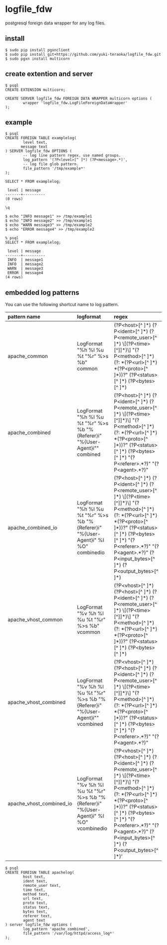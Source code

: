 logfile_fdw
==================================

postgresql foreign data wrapper for any log files.

install
---------------------

    $ sudo pip install pgxnclient
    $ sudo pip install git+https://github.com/yuki-teraoka/logfile_fdw.git
    $ sudo pgxn install multicorn


create extention and server
---------------------

    $ psql
    CREATE EXTENSION multicorn;
    
    CREATE SERVER logfile_fdw FOREIGN DATA WRAPPER multicorn options (
            wrapper 'logfile_fdw.LogFileForeignDataWrapper'
    );


example
---------------------

    $ psql
    CREATE FOREIGN TABLE examplelog(
            level text,
           message text
    ) SERVER logfile_fdw OPTIONS (
            -- log line pattern regex. use named groups.
            log_pattern '(?P<level>[^ ]*) (?P<message>.*)',
            -- log file glob pattern. 
            file_pattern '/tmp/example*'
    );
    
    SELECT * FROM examplelog;
    
     level | message
    -------+----------
    (0 rows)
    
    \q

    $ echo "INFO message1" >> /tmp/example1
    $ echo "INFO message2" >> /tmp/example1
    $ echo "WARN message3" >> /tmp/example2
    $ echo "ERROR message4" >> /tmp/example2

    % psql
    SELECT * FROM examplelog;
    
     level | message
    -------+----------
     INFO  | message1
     INFO  | message2
     WARN  | message3
     ERROR | message4
    (4 rows)


embedded log patterns
---------------------

You can use the following shortcut name to log pattern.

| pattern name              | logformat   | regex       |
|:--------------------------|:------------|:------------|
| apache_common             | LogFormat "%h %l %u %t \"%r\" %\>s %b" common                                                  | (?P\<host\>[^ ]\*) (?P\<ident\>[^ ]\*) (?P\<remote_user\>[^ ]\*) \\[(?P\<time\>[^]]\*)\\] "(?P\<method\>[^ ]\*)(?: \*(?P\<url\>[^ ]\*) \*(?P\<proto\>[^ ]\*))?" (?P\<status\>[^ ]\*) (?P\<bytes\>[^ ]\*) |
| apache_combined           | LogFormat "%h %l %u %t \"%r\" %\>s %b \"%{Referer}i\" \"%{User-Agent}i\"" combined             | (?P\<host\>[^ ]\*) (?P\<ident\>[^ ]\*) (?P\<remote_user\>[^ ]\*) \\[(?P\<time\>[^]]\*)\\] "(?P\<method\>[^ ]\*)(?: \*(?P\<url\>[^ ]\*) \*(?P\<proto\>[^ ]\*))?" (?P\<status\>[^ ]\*) (?P\<bytes\>[^ ]\*) "(?P\<referer\>.\*?)" "(?P\<agent\>.\*?)" |
| apache_combined_io        | LogFormat "%h %l %u %t \"%r\" %\>s %b \"%{Referer}i\" \"%{User-Agent}i\" %I %O" combinedio     | (?P\<host\>[^ ]\*) (?P\<ident\>[^ ]\*) (?P\<remote_user\>[^ ]\*) \\[(?P\<time\>[^]]\*)\\] "(?P\<method\>[^ ]\*)(?: \*(?P\<url\>[^ ]\*) \*(?P\<proto\>[^ ]\*))?" (?P\<status\>[^ ]\*) (?P\<bytes\>[^ ]\*) "(?P\<referer\>.\*?)" "(?P\<agent\>.\*?)" (?P\<input_bytes\>[^ ]\*) (?P\<output_bytes\>[^ ]\*) |
| apache_vhost_common       | LogFormat "%v %h %l %u %t \"%r\" %\>s %b" vcommon                                              | (?P\<vhost\>[^ ]\*) (?P\<host\>[^ ]\*) (?P\<ident\>[^ ]\*) (?P\<remote_user\>[^ ]\*) \\[(?P\<time\>[^]]\*)\\] "(?P\<method\>[^ ]\*)(?: \*(?P\<url\>[^ ]\*) \*(?P\<proto\>[^ ]\*))?" (?P\<status\>[^ ]\*) (?P\<bytes\>[^ ]\*) |
| apache_vhost_combined     | LogFormat "%v %h %l %u %t \"%r\" %\>s %b \"%{Referer}i\" \"%{User-Agent}i\"" vcombined         | (?P\<vhost\>[^ ]\*) (?P\<host\>[^ ]\*) (?P\<ident\>[^ ]\*) (?P\<remote_user\>[^ ]\*) \\[(?P\<time\>[^]]\*)\\] "(?P\<method\>[^ ]\*)(?: \*(?P\<url\>[^ ]\*) \*(?P\<proto\>[^ ]\*))?" (?P\<status\>[^ ]\*) (?P\<bytes\>[^ ]\*) "(?P\<referer\>.\*?)" "(?P\<agent\>.\*?)" |
| apache_vhost_combined_io  | LogFormat "%v %h %l %u %t \"%r\" %\>s %b \"%{Referer}i\" \"%{User-Agent}i\" %I %O" vcombinedio | (?P\<vhost\>[^ ]\*) (?P\<host\>[^ ]\*) (?P\<ident\>[^ ]\*) (?P\<remote_user\>[^ ]\*) \\[(?P\<time\>[^]]\*)\\] "(?P\<method\>[^ ]\*)(?: \*(?P\<url\>[^ ]\*) \*(?P\<proto\>[^ ]\*))?" (?P\<status\>[^ ]\*) (?P\<bytes\>[^ ]\*) "(?P\<referer\>.\*?)" "(?P\<agent\>.\*?)" (?P\<input_bytes\>[^ ]\*) (?P\<output_bytes\>[^ ]\*)' |


    $ psql
    CREATE FOREIGN TABLE apachelog(
            host text,
            ident text,
            remote_user text,
            time text,
            method text,
            url text,
            proto text,
            status text,
            bytes text,
            referer text,
            agent text
    ) server logfile_fdw options (
            log_pattern 'apache_combined',
            file_pattern '/var/log/httpd/access_log*'
    );

